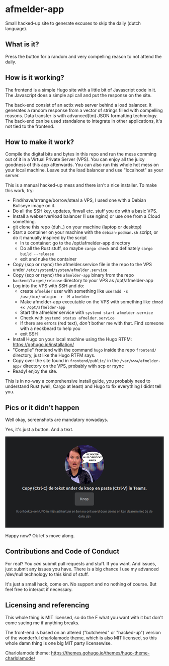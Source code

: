 # afmelder-app
Small hacked-up site to generate excuses to skip the daily (dutch language).

## What is it?
Press the button for a random and very compelling reason to not attend the daily.

## How is it working?
The frontend is a simple Hugo site with a little bit of Javascript code in it.
The Javascript does a simple api call and put the response on the site.

The back-end consist of an actix web server behind a load balancer.
It generates a random response from a vector of strings filled with compelling reasons.
Data transfer is with advanced(tm) JSON formatting technology.
The back-end can be used standalone to integrate in other applications, it's not tied to the frontend.

## How to make it work?
Compile the digital bits and bytes in this repo and run the mess comming out of it in a Virtual Private Server (VPS).
You can enjoy all the juicy goodness of this app afterwards.
You can also run this whole hot mess on your local machine. 
Leave out the load balancer and use "localhost" as your server.

This is a manual hacked-up mess and there isn't a nice installer. To make this work, try:
* Find/have/arrange/borrow/steal a VPS, I used one with a Debian Bullseye image on it.
* Do all the SSH key, updates, firwall etc. stuff you do with a basic VPS.
* Install a webserver/load balancer (I use nginx) or use one from a Cloud something.
* git clone this repo (duh..) on your machine (laptop or desktop)
* Start a container on your machine with the `debian-podman.sh` script, or do it manually inspired by the script
    * In te container: go to the /opt/afmelder-app directory
    * Do all the Rust stuff, so maybe `cargo check` and definately `cargo build --release`
    * exit and nuke the container
* Copy (scp or rsync) the afmelder.service file in the repo to the VPS under `/etc/systemd/system/afmelder.service`
* Copy (scp or rsync) the `afmelder-app` binary from the repo `backend/target/release` directory to your VPS as /opt/afmelder-app
* Log into the VPS with SSH and do:
    * create `afmelder` user with something like `useradd -s /usr/bin/nologin -r -M afmelder`
    * Make afmelder-app executable on the VPS with something like `chmod +x /opt/afmelder-app` 
    * Start the afmelder service with `systemd start afmelder.service`
    * Check with `systemd status afmelder.service`
    * If there are errors (red text), _don't_ bother me with that. Find someone with a neckbeard to help you
    * exit SSH
* Install Hugo on your local machine using the Hugo RTFM: https://gohugo.io/installation/
* "Compile" frontend with the command `hugo` inside the repo `frontend/` directory, just like the Hugo RTFM says.
* Copy over the site found in `frontend/public/` in the `/var/www/afmelder-app/` directory on the VPS, probably with scp or rsync
* Ready! enjoy the site.

This is in no-way a comprehensive install guide, you probably need to understand Rust (well, Cargo at least) and Hugo to fix everything I didnt tell you.

## Pics or it didn't happen
Well okay, screenshots are mandatory nowadays. 

Yes, it's just a button. And a text.

![Hou jezelf Cyberdicht](screenshot.png)

Happy now? Ok let's move along.

## Contributions and Code of Conduct
For real? You _can_ submit pull requests and stuff. If you want. 
And issues, just submit any issues you have. 
There is a big chance I use my advanced /dev/null technology to this kind of stuff.

It's just a small hack, come on. No support and no nothing of course. But feel free to interact if necessary.

## Licensing and referencing
This whole thing is MIT licensed, so do the F what you want with it but don't come sueing me if anything breaks.

The front-end is based on an altered ("butchered" or "hacked-up") version of the wonderful charlolamode theme,
which is also MIT licensed, so this whole damn thing is one big MIT party licensewise.

Charlolamode theme: https://themes.gohugo.io/themes/hugo-theme-charlolamode/
